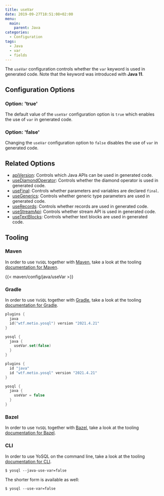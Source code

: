 ```yaml
---
title: useVar
date: 2019-09-27T18:51:08+02:00
menu:
  main:
    parent: Java
categories:
  - Configuration
tags:
  - Java
  - var
  - fields
---
```


The `useVar` configuration controls whether the `var` keyword is used in generated code. Note that the keyword was introduced with **Java 11**.

## Configuration Options

### Option: 'true'

The default value of the `useVar` configuration option is `true` which enables the use of `var` in generated code.

### Option: 'false'

Changing the `useVar` configuration option to `false` disables the use of `var` in generated code.

## Related Options

- [apiVersion](../apiversion/): Controls which Java APIs can be used in generated code.
- [useDiamondOperator](../usediamondoperator/): Controls whether the diamond operator is used in generated code.
- [useFinal](../usefinal/): Controls whether parameters and variables are declared `final`.
- [useGenerics](../usegenerics/): Controls whether generic type parameters are used in generated code.
- [useRecords](../userecords/): Controls whether records are used in generated code.
- [useStreamApi](../usestreamapi/): Controls whether stream API is used in generated code.
- [useTextBlocks](../usetextblocks/): Controls whether text blocks are used in generated code.

## Tooling

### Maven

In order to use `YoSQL` together with [Maven](https://maven.apache.org/), take a look at the tooling [documentation for Maven](/tooling/maven/).

{{< maven/config/java/useVar >}}

### Gradle

In order to use `YoSQL` together with [Gradle](https://gradle.org/), take a look at the tooling [documentation for Gradle](/tooling/gradle/).

```kotlin
plugins {
  java
  id("wtf.metio.yosql") version "2021.4.21"
}

yosql {
  java {
    useVar.set(false)
  }
}
```

```groovy
plugins {
  id "java"
  id "wtf.metio.yosql" version "2021.4.21"
}

yosql {
  java {
    useVar = false
  }
}
```

### Bazel

In order to use `YoSQL` together with [Bazel](https://bazel.build/), take a look at the tooling [documentation for Bazel](/tooling/bazel/).

### CLI

In order to use YoSQL on the command line, take a look at the tooling [documentation for CLI](/tooling/cli/).

```shell
$ yosql --java-use-var=false
```

The shorter form is available as well:

```shell
$ yosql --use-var=false
```
